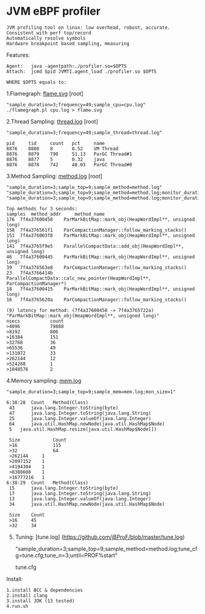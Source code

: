 # JVM eBPF profiler

    JVM profiling tool on linux: low overhead, robust, accurate. 
    Consistent with perf top/record
    Automatically resolve symbols
    Hardware breakpoint based sampling, measuring

Features: 

    Agent:   java -agentpath:./profiler.so=$OPTS
    Attach:  jcmd $pid JVMTI.agent_load ./profiler.so $OPTS
    
    WHERE $OPTS equals to:

1.Flamegraph: [flame.svg](https://github.com/weixingsun/jBProF/blob/master/flame.svg)  [root]

    "sample_duration=3;frequency=49;sample_cpu=cpu.log"
    ./flamegraph.pl cpu.log > flame.svg

2.Thread Sampling: [thread.log](https://github.com/weixingsun/jBProF/blob/master/thread.log)  [root]

    "sample_duration=3;frequency=49;sample_thread=thread.log"
    
    pid 	tid 	count	pct 	name
    8876	8880	8   	0.52	VM Thread
    8876	8879	790 	51.13	ParGC Thread#1
    8876	8877	5   	0.32	java
    8876	8878	742 	48.03	ParGC Thread#0

3.Method Sampling: [method.log](https://github.com/weixingsun/jBProF/blob/master/method.log)  [root]

    "sample_duration=3;sample_top=9;sample_method=method.log"
    "sample_duration=3;sample_top=9;sample_method=method.log;monitor_duration=1;count_top=3"
    "sample_duration=3;sample_top=9;sample_method=method.log;monitor_duration=1;lat_top=1"
    
    Top methods for 3 seconds:
    samples	 method_addr	 method_name
    176	 7f4a37600458	 ParMarkBitMap::mark_obj(HeapWordImpl**, unsigned long)
    158	 7f4a376561f1	 ParCompactionManager::follow_marking_stacks()
    151	 7f4a376003f8	 ParMarkBitMap::mark_obj(HeapWordImpl**, unsigned long)
    141	 7f4a3765f9e5	 ParallelCompactData::add_obj(HeapWordImpl**, unsigned long)
    46	 7f4a37600445	 ParMarkBitMap::mark_obj(HeapWordImpl**, unsigned long)
    39	 7f4a376563e8	 ParCompactionManager::follow_marking_stacks()
    23	 7f4a3766414b	 ParallelCompactData::calc_new_pointer(HeapWordImpl**, ParCompactionManager*)
    18	 7f4a37600415	 ParMarkBitMap::mark_obj(HeapWordImpl**, unsigned long)
    16	 7f4a3765620a	 ParCompactionManager::follow_marking_stacks()

    (9) latency for method: (7f4a37600458 -> 7f4a3765722a)	"ParMarkBitMap::mark_obj(HeapWordImpl**, unsigned long)"
    nsecs           count
    >4096           79888	 
    >8192           806	 
    >16384          151	 
    >32768          36	 
    >65536          49	 
    >131072         33	 
    >262144         12	 
    >524288         1	 
    >1048576        2	 

4.Memory sampling: [mem.log](https://github.com/weixingsun/jBProF/blob/master/mem.log)

    "sample_duration=3;sample_top=9;sample_mem=mem.log;mon_size=1"
    
    6:38:28	 Count 	 Method(Class) 
	 43 	 java.lang.Integer.toString(byte) 
	 47 	 java.lang.Integer.toString(java.lang.String) 
	 25 	 java.lang.Integer.valueOf(java.lang.Integer) 
	 64 	 java.util.HashMap.newNode(java.util.HashMap$Node) 
	 5 	 java.util.HashMap.resize(java.util.HashMap$Node[]) 

	 Size            Count 
	 >16             115 
	 >32             64 
	 >262144 	 1 
	 >2097152 	 1 
	 >4194304 	 1 
	 >8388608 	 1 
	 >16777216 	 1 
    6:38:29	 Count 	 Method(Class) 
	 15 	 java.lang.Integer.toString(byte) 
	 17 	 java.lang.Integer.toString(java.lang.String) 
	 13 	 java.lang.Integer.valueOf(java.lang.Integer) 
	 34 	 java.util.HashMap.newNode(java.util.HashMap$Node) 

	 Size 	 Count 
	 >16 	 45 
	 >32 	 34 

5. Tuning: [tune.log] (https://github.com/jBProF/blob/master/tune.log)
    
    "sample_duration=3;sample_top=9;sample_method=method.log;tune_cfg=tune.cfg;tune_n=3;until=PROF%start"
    
    tune.cfg
    
        
    
Install:

    1.install BCC & dependencies
    2.install clang
    3.install JDK (13 tested)
    4.run.sh
